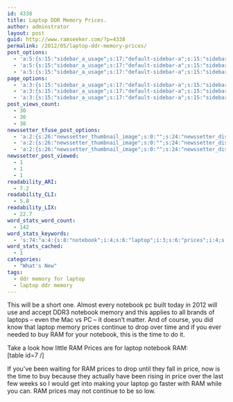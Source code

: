 ```yaml
---
id: 4338
title: Laptop DDR Memory Prices.
author: adminstrator
layout: post
guid: http://www.ramseeker.com/?p=4338
permalink: /2012/05/laptop-ddr-memory-prices/
post_options:
  - 'a:5:{s:15:"sidebar_a_usage";s:17:"default-sidebar-a";s:15:"sidebar_b_usage";s:17:"default-sidebar-b";s:9:"hwa_usage";s:17:"default-headerbar";s:8:"ad_above";s:0:"";s:8:"ad_below";s:0:"";}'
  - 'a:5:{s:15:"sidebar_a_usage";s:17:"default-sidebar-a";s:15:"sidebar_b_usage";s:17:"default-sidebar-b";s:9:"hwa_usage";s:17:"default-headerbar";s:8:"ad_above";s:0:"";s:8:"ad_below";s:0:"";}'
  - 'a:5:{s:15:"sidebar_a_usage";s:17:"default-sidebar-a";s:15:"sidebar_b_usage";s:17:"default-sidebar-b";s:9:"hwa_usage";s:17:"default-headerbar";s:8:"ad_above";s:0:"";s:8:"ad_below";s:0:"";}'
page_options:
  - 'a:3:{s:15:"sidebar_a_usage";s:17:"default-sidebar-a";s:15:"sidebar_b_usage";s:17:"default-sidebar-b";s:9:"hwa_usage";s:17:"default-headerbar";}'
  - 'a:3:{s:15:"sidebar_a_usage";s:17:"default-sidebar-a";s:15:"sidebar_b_usage";s:17:"default-sidebar-b";s:9:"hwa_usage";s:17:"default-headerbar";}'
  - 'a:3:{s:15:"sidebar_a_usage";s:17:"default-sidebar-a";s:15:"sidebar_b_usage";s:17:"default-sidebar-b";s:9:"hwa_usage";s:17:"default-headerbar";}'
post_views_count:
  - 30
  - 30
  - 30
newssetter_tfuse_post_options:
  - 'a:2:{s:26:"newssetter_thumbnail_image";s:0:"";s:24:"newssetter_disable_image";s:4:"true";}'
  - 'a:2:{s:26:"newssetter_thumbnail_image";s:0:"";s:24:"newssetter_disable_image";s:4:"true";}'
  - 'a:2:{s:26:"newssetter_thumbnail_image";s:0:"";s:24:"newssetter_disable_image";s:4:"true";}'
newssetter_post_viewed:
  - 1
  - 1
  - 1
readability_ARI:
  - 7.2
readability_CLI:
  - 5.8
readability_LIX:
  - 22.7
word_stats_word_count:
  - 142
word_stats_keywords:
  - 's:74:"a:4:{s:8:"notebook";i:4;s:6:"laptop";i:3;s:6:"prices";i:4;s:4:"time";i:3;}";'
word_stats_cached:
  - 1
categories:
  - "What's New"
tags:
  - ddr memory for laptop
  - laptop ddr memory
---
```

This will be a short one. Almost every notebook pc built today in 2012 will use and accept DDR3 notebook memory and this applies to all brands of laptops &#8211; even the Mac vs PC &#8211; it doesn&#8217;t matter. And of course, you did know that laptop memory prices continue to drop over time and if you ever needed to buy RAM for your notebook, this is the time to do it. 

Take a look how little RAM Prices are for laptop notebook RAM:  
[table id=7 /]

If you&#8217;ve been waiting for RAM prices to drop until they fall in price, now is the time to buy because they actually have been rising in price over the last few weeks so I would get into making your laptop go faster with RAM while you can. RAM prices may not continue to be so low.